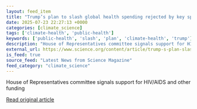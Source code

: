 ```yaml
---
layout: feed_item
title: "Trump’s plan to slash global health spending rejected by key spending panel"
date: 2025-07-23 22:27:13 +0000
categories: [climate_science]
tags: ['climate-health', 'public-health']
keywords: ['public-health', 'slash', 'plan', 'climate-health', 'trump']
description: "House of Representatives committee signals support for HIV/AIDS and other funding"
external_url: https://www.science.org/content/article/trump-s-plan-slash-global-health-spending-rejected-key-spending-panel
is_feed: true
source_feed: "Latest News from Science Magazine"
feed_category: "climate_science"
---
```


House of Representatives committee signals support for HIV/AIDS and other funding

[Read original article](https://www.science.org/content/article/trump-s-plan-slash-global-health-spending-rejected-key-spending-panel)
